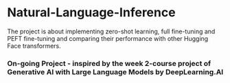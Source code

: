 # Natural-Language-Inference
The project is about implementing zero-shot learning, full fine-tuning and PEFT fine-tuning and comparing their performance with other Hugging Face transformers.

### On-going Project - inspired by the week 2-course project of Generative AI with Large Language Models by DeepLearning.AI
